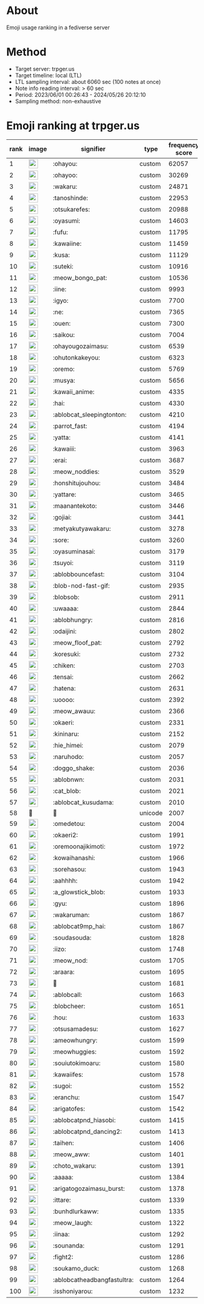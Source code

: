 # About
Emoji usage ranking in a fediverse server

# Method
- Target server: trpger.us
- Target timeline: local (LTL)
- LTL sampling interval: about 6060 sec (100 notes at once)
- Note info reading interval: > 60 sec
- Period: 2023/06/01 00:26:43 - 2024/05/26 20:12:10 
- Sampling method: non-exhaustive

# Emoji ranking at trpger.us

|rank|image|signifier|type|frequency score|
|----|----|----|----|----|
|1|<img height="24" src="https://trpger.us/emoji/ohayou.webp">|:ohayou:|custom|62057|
|2|<img height="24" src="https://trpger.us/emoji/ohayoo.webp">|:ohayoo:|custom|30269|
|3|<img height="24" src="https://trpger.us/emoji/wakaru.webp">|:wakaru:|custom|24871|
|4|<img height="24" src="https://trpger.us/emoji/tanoshinde.webp">|:tanoshinde:|custom|22953|
|5|<img height="24" src="https://trpger.us/emoji/otsukarefes.webp">|:otsukarefes:|custom|20988|
|6|<img height="24" src="https://trpger.us/emoji/oyasumi.webp">|:oyasumi:|custom|14603|
|7|<img height="24" src="https://trpger.us/emoji/fufu.webp">|:fufu:|custom|11795|
|8|<img height="24" src="https://trpger.us/emoji/kawaiine.webp">|:kawaiine:|custom|11459|
|9|<img height="24" src="https://trpger.us/emoji/kusa.webp">|:kusa:|custom|11129|
|10|<img height="24" src="https://trpger.us/emoji/suteki.webp">|:suteki:|custom|10916|
|11|<img height="24" src="https://trpger.us/emoji/meow_bongo_pat.webp">|:meow_bongo_pat:|custom|10536|
|12|<img height="24" src="https://trpger.us/emoji/iine.webp">|:iine:|custom|9993|
|13|<img height="24" src="https://trpger.us/emoji/igyo.webp">|:igyo:|custom|7700|
|14|<img height="24" src="https://trpger.us/emoji/ne.webp">|:ne:|custom|7365|
|15|<img height="24" src="https://trpger.us/emoji/ouen.webp">|:ouen:|custom|7300|
|16|<img height="24" src="https://trpger.us/emoji/saikou.webp">|:saikou:|custom|7004|
|17|<img height="24" src="https://trpger.us/emoji/ohayougozaimasu.webp">|:ohayougozaimasu:|custom|6539|
|18|<img height="24" src="https://trpger.us/emoji/ohutonkakeyou.webp">|:ohutonkakeyou:|custom|6323|
|19|<img height="24" src="https://trpger.us/emoji/oremo.webp">|:oremo:|custom|5769|
|20|<img height="24" src="https://trpger.us/emoji/musya.webp">|:musya:|custom|5656|
|21|<img height="24" src="https://trpger.us/emoji/kawaii_anime.webp">|:kawaii_anime:|custom|4335|
|22|<img height="24" src="https://trpger.us/emoji/hai.webp">|:hai:|custom|4330|
|23|<img height="24" src="https://trpger.us/emoji/ablobcat_sleepingtonton.webp">|:ablobcat_sleepingtonton:|custom|4210|
|24|<img height="24" src="https://trpger.us/emoji/parrot_fast.webp">|:parrot_fast:|custom|4194|
|25|<img height="24" src="https://trpger.us/emoji/yatta.webp">|:yatta:|custom|4141|
|26|<img height="24" src="https://trpger.us/emoji/kawaiii.webp">|:kawaiii:|custom|3963|
|27|<img height="24" src="https://trpger.us/emoji/erai.webp">|:erai:|custom|3687|
|28|<img height="24" src="https://trpger.us/emoji/meow_noddies.webp">|:meow_noddies:|custom|3529|
|29|<img height="24" src="https://trpger.us/emoji/honshitujouhou.webp">|:honshitujouhou:|custom|3484|
|30|<img height="24" src="https://trpger.us/emoji/yattare.webp">|:yattare:|custom|3465|
|31|<img height="24" src="https://trpger.us/emoji/maanantekoto.webp">|:maanantekoto:|custom|3446|
|32|<img height="24" src="https://trpger.us/emoji/gojiai.webp">|:gojiai:|custom|3441|
|33|<img height="24" src="https://trpger.us/emoji/metyakutyawakaru.webp">|:metyakutyawakaru:|custom|3278|
|34|<img height="24" src="https://trpger.us/emoji/sore.webp">|:sore:|custom|3260|
|35|<img height="24" src="https://trpger.us/emoji/oyasuminasai.webp">|:oyasuminasai:|custom|3179|
|36|<img height="24" src="https://trpger.us/emoji/tsuyoi.webp">|:tsuyoi:|custom|3119|
|37|<img height="24" src="https://trpger.us/emoji/ablobbouncefast.webp">|:ablobbouncefast:|custom|3104|
|38|<img height="24" src="https://trpger.us/emoji/blob-nod-fast-gif.webp">|:blob-nod-fast-gif:|custom|2935|
|39|<img height="24" src="https://trpger.us/emoji/blobsob.webp">|:blobsob:|custom|2911|
|40|<img height="24" src="https://trpger.us/emoji/uwaaaa.webp">|:uwaaaa:|custom|2844|
|41|<img height="24" src="https://trpger.us/emoji/ablobhungry.webp">|:ablobhungry:|custom|2816|
|42|<img height="24" src="https://trpger.us/emoji/odaijini.webp">|:odaijini:|custom|2802|
|43|<img height="24" src="https://trpger.us/emoji/meow_floof_pat.webp">|:meow_floof_pat:|custom|2792|
|44|<img height="24" src="https://trpger.us/emoji/koresuki.webp">|:koresuki:|custom|2732|
|45|<img height="24" src="https://trpger.us/emoji/chiken.webp">|:chiken:|custom|2703|
|46|<img height="24" src="https://trpger.us/emoji/tensai.webp">|:tensai:|custom|2662|
|47|<img height="24" src="https://trpger.us/emoji/hatena.webp">|:hatena:|custom|2631|
|48|<img height="24" src="https://trpger.us/emoji/uoooo.webp">|:uoooo:|custom|2392|
|49|<img height="24" src="https://trpger.us/emoji/meow_awauu.webp">|:meow_awauu:|custom|2366|
|50|<img height="24" src="https://trpger.us/emoji/okaeri.webp">|:okaeri:|custom|2331|
|51|<img height="24" src="https://trpger.us/emoji/kininaru.webp">|:kininaru:|custom|2152|
|52|<img height="24" src="https://trpger.us/emoji/hie_himei.webp">|:hie_himei:|custom|2079|
|53|<img height="24" src="https://trpger.us/emoji/naruhodo.webp">|:naruhodo:|custom|2057|
|54|<img height="24" src="https://trpger.us/emoji/doggo_shake.webp">|:doggo_shake:|custom|2036|
|55|<img height="24" src="https://trpger.us/emoji/ablobnwn.webp">|:ablobnwn:|custom|2031|
|56|<img height="24" src="https://trpger.us/emoji/cat_blob.webp">|:cat_blob:|custom|2021|
|57|<img height="24" src="https://trpger.us/emoji/ablobcat_kusudama.webp">|:ablobcat_kusudama:|custom|2010|
|58|🍮|🍮|unicode|2007|
|59|<img height="24" src="https://trpger.us/emoji/omedetou.webp">|:omedetou:|custom|2004|
|60|<img height="24" src="https://trpger.us/emoji/okaeri2.webp">|:okaeri2:|custom|1991|
|61|<img height="24" src="https://trpger.us/emoji/oremoonajikimoti.webp">|:oremoonajikimoti:|custom|1972|
|62|<img height="24" src="https://trpger.us/emoji/kowaihanashi.webp">|:kowaihanashi:|custom|1966|
|63|<img height="24" src="https://trpger.us/emoji/sorehasou.webp">|:sorehasou:|custom|1943|
|64|<img height="24" src="https://trpger.us/emoji/aahhhh.webp">|:aahhhh:|custom|1942|
|65|<img height="24" src="https://trpger.us/emoji/a_glowstick_blob.webp">|:a_glowstick_blob:|custom|1933|
|66|<img height="24" src="https://trpger.us/emoji/gyu.webp">|:gyu:|custom|1896|
|67|<img height="24" src="https://trpger.us/emoji/wakaruman.webp">|:wakaruman:|custom|1867|
|68|<img height="24" src="https://trpger.us/emoji/ablobcat9mp_hai.webp">|:ablobcat9mp_hai:|custom|1867|
|69|<img height="24" src="https://trpger.us/emoji/soudasouda.webp">|:soudasouda:|custom|1828|
|70|<img height="24" src="https://trpger.us/emoji/iizo.webp">|:iizo:|custom|1748|
|71|<img height="24" src="https://trpger.us/emoji/meow_nod.webp">|:meow_nod:|custom|1705|
|72|<img height="24" src="https://trpger.us/emoji/araara.webp">|:araara:|custom|1695|
|73|<img height="24" src="https://trpger.us/emoji/birthday.webp">|:birthday:|custom|1681|
|74|<img height="24" src="https://trpger.us/emoji/ablobcall.webp">|:ablobcall:|custom|1663|
|75|<img height="24" src="https://trpger.us/emoji/blobcheer.webp">|:blobcheer:|custom|1651|
|76|<img height="24" src="https://trpger.us/emoji/hou.webp">|:hou:|custom|1633|
|77|<img height="24" src="https://trpger.us/emoji/otsusamadesu.webp">|:otsusamadesu:|custom|1627|
|78|<img height="24" src="https://trpger.us/emoji/ameowhungry.webp">|:ameowhungry:|custom|1599|
|79|<img height="24" src="https://trpger.us/emoji/meowhuggies.webp">|:meowhuggies:|custom|1592|
|80|<img height="24" src="https://trpger.us/emoji/souiutokimoaru.webp">|:souiutokimoaru:|custom|1580|
|81|<img height="24" src="https://trpger.us/emoji/kawaiifes.webp">|:kawaiifes:|custom|1578|
|82|<img height="24" src="https://trpger.us/emoji/sugoi.webp">|:sugoi:|custom|1552|
|83|<img height="24" src="https://trpger.us/emoji/eranchu.webp">|:eranchu:|custom|1547|
|84|<img height="24" src="https://trpger.us/emoji/arigatofes.webp">|:arigatofes:|custom|1542|
|85|<img height="24" src="https://trpger.us/emoji/ablobcatpnd_hiasobi.webp">|:ablobcatpnd_hiasobi:|custom|1415|
|86|<img height="24" src="https://trpger.us/emoji/ablobcatpnd_dancing2.webp">|:ablobcatpnd_dancing2:|custom|1413|
|87|<img height="24" src="https://trpger.us/emoji/taihen.webp">|:taihen:|custom|1406|
|88|<img height="24" src="https://trpger.us/emoji/meow_aww.webp">|:meow_aww:|custom|1401|
|89|<img height="24" src="https://trpger.us/emoji/choto_wakaru.webp">|:choto_wakaru:|custom|1391|
|90|<img height="24" src="https://trpger.us/emoji/aaaaa.webp">|:aaaaa:|custom|1384|
|91|<img height="24" src="https://trpger.us/emoji/arigatogozaimasu_burst.webp">|:arigatogozaimasu_burst:|custom|1378|
|92|<img height="24" src="https://trpger.us/emoji/ittare.webp">|:ittare:|custom|1339|
|93|<img height="24" src="https://trpger.us/emoji/bunhdlurkaww.webp">|:bunhdlurkaww:|custom|1335|
|94|<img height="24" src="https://trpger.us/emoji/meow_laugh.webp">|:meow_laugh:|custom|1322|
|95|<img height="24" src="https://trpger.us/emoji/iinaa.webp">|:iinaa:|custom|1292|
|96|<img height="24" src="https://trpger.us/emoji/sounanda.webp">|:sounanda:|custom|1291|
|97|<img height="24" src="https://trpger.us/emoji/fight2.webp">|:fight2:|custom|1286|
|98|<img height="24" src="https://trpger.us/emoji/soukamo_duck.webp">|:soukamo_duck:|custom|1268|
|99|<img height="24" src="https://trpger.us/emoji/ablobcatheadbangfastultra.webp">|:ablobcatheadbangfastultra:|custom|1264|
|100|<img height="24" src="https://trpger.us/emoji/isshoniyarou.webp">|:isshoniyarou:|custom|1232|
